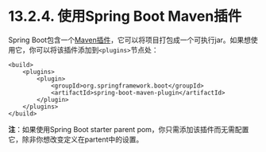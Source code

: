 # 13.2.4. 使用Spring Boot Maven插件

Spring Boot包含一个[Maven插件](https://github.com/cwiki-us-spring-guides/Spring-Boot-Reference-Guide/tree/0047aa8098a650dde0c93f4d2e91754c83468c4b/VIII.%20Build%20tool%20plugins/58.%20Spring%20Boot%20Maven%20plugin.md)，它可以将项目打包成一个可执行jar。如果想使用它，你可以将该插件添加到`<plugins>`节点处：

```markup
<build>
    <plugins>
        <plugin>
            <groupId>org.springframework.boot</groupId>
            <artifactId>spring-boot-maven-plugin</artifactId>
        </plugin>
    </plugins>
</build>
```

**注**：如果使用Spring Boot starter parent pom，你只需添加该插件而无需配置它，除非你想改变定义在partent中的设置。

